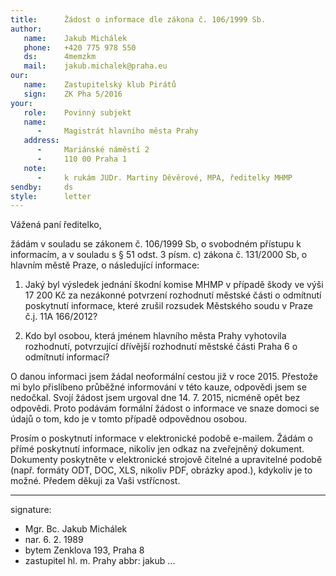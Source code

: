 ```yaml
---
title:      Žádost o informace dle zákona č. 106/1999 Sb.
author:
   name:    Jakub Michálek
   phone:   +420 775 978 550
   ds:      4memzkm
   mail:    jakub.michalek@praha.eu
our:
   name:    Zastupitelský klub Pirátů
   sign:    ZK Pha 5/2016
your:
   role:    Povinný subjekt
   name:    
      -     Magistrát hlavního města Prahy
   address:
      -     Mariánské náměstí 2
      -     110 00 Praha 1
   note:
      -     k rukám JUDr. Martiny Děvěrové, MPA, ředitelky MHMP
sendby:     ds
style:      letter
---
```


Vážená paní ředitelko,

žádám v souladu se zákonem č. 106/1999 Sb, o svobodném přístupu k informacím, a v souladu s § 51 odst. 3 písm. c) zákona č. 131/2000 Sb, o hlavním městě Praze, o následující informace:

1. Jaký byl výsledek jednání škodní komise MHMP v případě škody ve výši 17 200 Kč za nezákonné potvrzení rozhodnutí městské části o odmítnutí poskytnutí informace, které zrušil rozsudek Městského soudu v Praze č.j. 11A 166/2012? 

2. Kdo byl osobou, která jménem hlavního města Prahy vyhotovila rozhodnutí, potvrzující dřívější rozhodnutí městské části Praha 6 o odmítnutí informací?

O danou informaci jsem žádal neoformální cestou již v roce 2015. Přestože mi bylo přislíbeno průběžné informování v této kauze, odpovědi jsem se nedočkal. Svojí žádost jsem urgoval dne 14. 7. 2015, nicméně opět bez odpovědi. Proto podávám formální žádost o informace ve snaze domoci se údajů o tom, kdo je v tomto případě odpovědnou osobou. 

Prosím o poskytnutí informace v elektronické podobě e-mailem. Žádám o přímé poskytnutí informace, nikoliv jen odkaz na zveřejněný dokument. Dokumenty poskytněte v elektronické strojově čitelné a upravitelné podobě (např. formáty ODT, DOC, XLS, nikoliv PDF, obrázky apod.), kdykoliv je to možné. Předem děkuji za Vaši vstřícnost.

---
signature:
  - Mgr. Bc. Jakub Michálek
  - nar. 6. 2. 1989
  - bytem Zenklova 193, Praha 8
  - zastupitel hl. m. Prahy
abbr:       jakub
...
